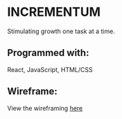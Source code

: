 # INCREMENTUM
Stimulating growth one task at a time. 

## Programmed with:
React, JavaScript, HTML/CSS

## Wireframe:
View the wireframing [here](https://www.figma.com/design/LeFOF5ELgNY0osJvXCX2Tb/Incrementum?node-id=0-1&t=XMJUE6fOnaI2LyXC-0)
